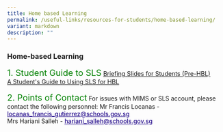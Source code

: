 ```yaml
---
title: Home based Learning
permalink: /useful-links/resources-for-students/home-based-learning/
variant: markdown
description: ""
---
```

<h3>Home-based Learning</h3>

<p style="font-size:20px; color:green; display:inline">1. Student Guide to SLS</p>
<a href="/files/HBL/briefing%20slides%20for%20students%20(pre-hbl).pdf" target="_blank">Briefing Slides for Students (Pre-HBL)</a><br>
<a href="/files/HBL/a_students_guide_to_using_sls_for_hbl.pdf" target="_blank">A Student's Guide to Using SLS for HBL</a>
<br><br>
<p style="font-size:20px; color:green; display:inline">2. Points of Contact</p>
For issues with MIMS or SLS account, please contact the following personnel:
Mr Francis Locanas - <a href="mailto:locanas_francis_gutierrez@schools.gov.sg"><span style="font-weight:500;text-decoration:underline;color:#21088A">locanas_francis_gutierrez@schools.gov.sg
</span></a><br>
Mrs Hariani Salleh  - <a href="mailto:hariani_salleh@schools.gov.sg"><span style="font-weight:500;text-decoration:underline;color:#21088A">hariani_salleh@schools.gov.sg</span></a>
<br>